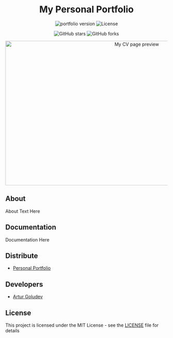 <h1 align="center"> My Personal Portfolio</h1>

<div align="center">
   <img src="https://img.shields.io/badge/Version-v1.0(Alpha)-brightgreen" alt="portfolio version">
   <img src="https://img.shields.io/badge/License-MIT-informational" alt="License">

  ![GitHub stars](https://img.shields.io/github/stars/PrisonBreak8/artur-front-end)
  ![GitHub forks](https://img.shields.io/github/forks/PrisonBreak8/artur-front-end)
</div>

<p align="center">
    <img src="https://github.com/PrisonBreak8/artur-front-end/blob/main/hero-prev.png" alt="My CV page preview" width="800" height="450">
</p>


## About

About Text Here

## Documentation

Documentation Here

## Distribute

- [Personal Portfolio](https://prisonbreak8.github.io/artur-front-end/artur-front-end/home.html)


## Developers

- [Artur Goludev](https://github.com/PrisonBreak8)

## License
This project is licensed under the MIT License - see the [LICENSE](LICENSE) file for details
